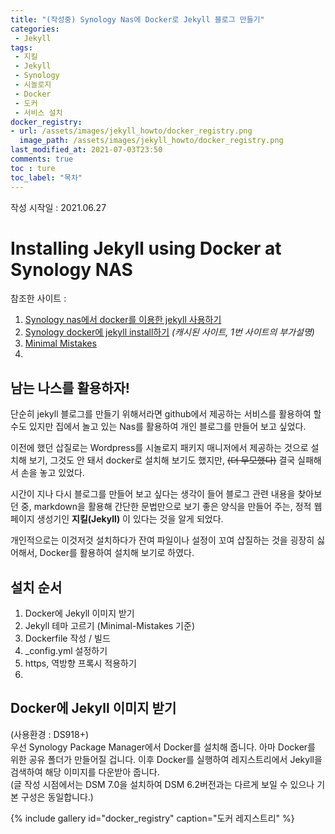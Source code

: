 ```yaml
---
title: "(작성중) Synology Nas에 Docker로 Jekyll 블로그 만들기"
categories:
 - Jekyll
tags:
 - 지킬
 - Jekyll
 - Synology
 - 시놀로지
 - Docker
 - 도커
 - 서비스 설치
docker_registry:
- url: /assets/images/jekyll_howto/docker_registry.png
  image_path: /assets/images/jekyll_howto/docker_registry.png
last_modified_at: 2021-07-03T23:50
comments: true
toc : ture
toc_label: "목차"
---
```

작성 시작일 : 2021.06.27

# Installing Jekyll using Docker at Synology NAS
참조한 사이트 :  
1. [Synology nas에서 docker를 이용한 jekyll 사용하기](https://blog.actin.kr/devlog/2019/08/14/synology-docker-jekyll/)
2. [Synology docker에 jekyll install하기](http://webcache.googleusercontent.com/search?q=cache:ev9ddroF55MJ:www.ripudblog.com/skills/2020/08/22/Synology_docker%25EC%2597%2590_jekyll_install%25ED%2595%2598%25EA%25B8%25B0.html+&cd=2&hl=ko&ct=clnk&gl=kr)
*(캐시된 사이트, 1번 사이트의 부가설명)*
3. [Minimal Mistakes](https://mmistakes.github.io/minimal-mistakes/docs/quick-start-guide/)
4. 

## 남는 나스를 활용하자!
단순히 jekyll 블로그를 만들기 위해서라면 github에서 제공하는 서비스를 활용하여 할 수도 있지만 집에서 놀고 있는 Nas를 활용하여 개인 블로그를 만들어 보고 싶었다.

이전에 했던 삽질로는 Wordpress를 시놀로지 패키지 매니저에서 제공하는 것으로 설치해 보기, 그것도 안 돼서 docker로 설치해 보기도 했지만, ~~(더 무모했다)~~ 결국 실패해서 손을 놓고 있었다.

시간이 지나 다시 블로그를 만들어 보고 싶다는 생각이 들어 블로그 관련 내용을 찾아보던 중, markdown을 활용해 간단한 문법만으로 보기 좋은 양식을 만들어 주는, 정적 웹 페이지 생성기인 **지킬(Jekyll)** 이 있다는 것을 알게 되었다.

개인적으로는 이것저것 설치하다가 잔여 파일이나 설정이 꼬여 삽질하는 것을 굉장히 싫어해서, Docker를 활용하여 설치해 보기로 하였다.

## 설치 순서
1. Docker에 Jekyll 이미지 받기
2. Jekyll 테마 고르기 (Minimal-Mistakes 기준)
3. Dockerfile 작성 / 빌드
4. _config.yml 설정하기
5. https, 역방향 프록시 적용하기
6. 

## Docker에 Jekyll 이미지 받기
(사용환경 : DS918+)  
우선 Synology Package Manager에서 Docker를 설치해 줍니다.
아마 Docker를 위한 공유 폴더가 만들어질 겁니다.
이후 Docker를 실행하여 레지스트리에서 Jekyll을 검색하여 해당 이미지를 다운받아 줍니다.  
(글 작성 시점에서는 DSM 7.0을 설치하여 DSM 6.2버전과는 다르게 보일 수 있으나 기본 구성은 동일합니다.)

{% include gallery id="docker_registry" caption="도커 레지스트리" %}

